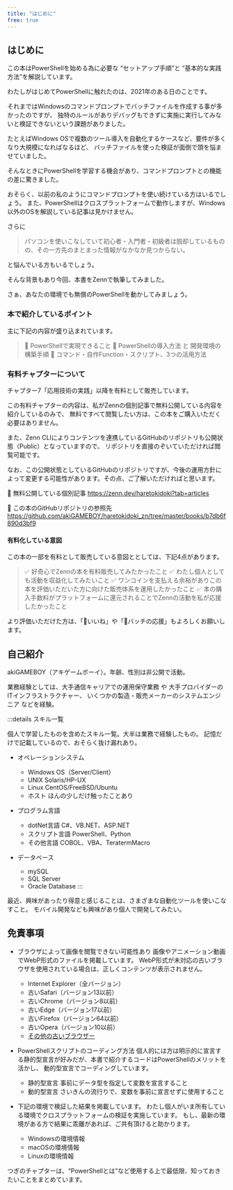```yaml
---
title: "はじめに"
free: true
---
```

## はじめに

この本はPowerShellを始める為に必要な “セットアップ手順”と “基本的な実践方法”を解説しています。

わたしがはじめてPowerShellに触れたのは、2021年のある日のことです。

それまではWindowsのコマンドプロンプトでバッチファイルを作成する事が多かったのですが、
独特のルールがありデバッグもできずに実施に実行してみないと検証できないという課題がありました。

たとえばWindows OSで複数のツール導入を自動化するケースなど、要件が多くなり大規模になればなるほど、
バッチファイルを使った検証が面倒で頭を悩ませていました。

そんなときにPowerShellを学習する機会があり、コマンドプロンプトとの機能の差に驚きました。

おそらく、以前の私のようにコマンドプロンプトを使い続けている方はいるでしょう。
また、PowerShellはクロスプラットフォームで動作しますが、Windows以外のOSを解説している記事は見かけません。

さらに

> パソコンを使いこなしていて初心者・入門者・初級者は脱却しているものの、その一方先のまとまった情報がなかなか見つからない。

と悩んでいる方もいるでしょう。

そんな背景もあり今回、本書をZennで執筆してみました。

さぁ、あなたの環境でも無償のPowerShellを動かしてみましょう。

### 本で紹介しているポイント

主に下記の内容が盛り込まれています。

> 📌 PowerShellで実現できること
> 📌 PowerShellの導入方法 と 開発環境の構築手順
> 📌 コマンド・自作Function・スクリプト、3つの活用方法

### 有料チャプターについて

チャプター7「応用技術の実践」以降を有料として販売しています。
  
この有料チャプターの内容は、私がZennの個別記事で無料公開している内容を紹介しているのみで、
無料ですべて閲覧したい方は、この本をご購入いただく必要はありません。

また、Zenn CLIによりコンテンツを連携しているGitHubのリポジトリも公開状態（Public）となっていますので、
リポジトリを直接のぞいていただければ閲覧可能です。

なお、この公開状態としているGitHubのリポジトリですが、今後の運用方針によって変更する可能性があります。その点、ご了解いただければと思います。

🔖 無料公開している個別記事
https://zenn.dev/haretokidoki?tab=articles

🔖 この本のGitHubリポジトリの参照先
https://github.com/akiGAMEBOY/haretokidoki_zn/tree/master/books/b7db6f890d3bf9

#### 有料化している意図

この本の一部を有料として販売している意図ととしては、下記4点があります。

> ✅ 好奇心でZennの本を有料販売してみたかったこと
> ✅ わたし個人としても活動を収益化してみたいこと
> ✅ ワンコインを支払える余裕がありこの本を評価いただいた方に向けた販売体系を運用したかったこと
> ✅ 本の購入手数料がプラットフォームに還元されることでZennの活動を私が応援したかったこと

より評価いただけた方は、「💖いいね」や「📛バッチの応援」もよろしくお願いします。

## 自己紹介

akiGAMEBOY（アキゲームボーイ）。年齢、性別は非公開で活動。

業務経験としては、大手通信キャリアでの運用保守業務 や 大手プロバイダーのITインフラストラクチャー、 いくつかの製造・販売メーカーのシステムエンジニア などを経験。

:::details スキル一覧

個人で学習したものを含めたスキル一覧。大半は業務で経験したもの。
記憶だけで記載しているので、おそらく抜け漏れあり。

- オペレーションシステム
    - Windows OS（Server/Client）
    - UNIX
        Solaris/HP-UX
    - Linux
        CentOS/FreeBSD/Ubuntu
    - ホスト
        ほんの少しだけ触ったことあり

- プログラム言語
    - dotNet言語
        C#、VB.NET、ASP.NET
    - スクリプト言語
        PowerShell、Python
    - その他言語
        COBOL、VBA、TeratermMacro

- データベース
    - mySQL
    - SQL Server
    - Oracle Database
:::

最近、興味があったり得意と感じることは、さまざまな自動化ツールを使いこなすこと。
モバイル開発なども興味があり個人で開発してみたい。

## 免責事項

- ブラウザによって画像を閲覧できない可能性あり
    画像やアニメーション動画でWebP形式のファイルを掲載しています。
    WebP形式が未対応の古いブラウザを使用されている場合は、正しくコンテンツが表示されません。
    - Internet Explorer（全バージョン）
    - 古いSafari（バージョン13以前）
    - 古いChrome（バージョン8以前）
    - 古いEdge（バージョン17以前）
    - 古いFirefox（バージョン64以前）
    - 古いOpera（バージョン10以前）
    - [その他の古いブラウザー](https://caniuse.com/webp)

- PowerShellスクリプトのコーディング方法
    個人的には方は明示的に宣言する静的型宣言が好みだが、本書で紹介するコードはPowerShellのメリットを活かし、
    動的型宣言でコーディングしています。
    - 静的型宣言
        事前にデータ型を指定して変数を宣言すること
    - 動的型宣言
        さいきんの流行りで、変数を事前に宣言せずに使用すること

- 下記の環境で検証した結果を掲載しています。
    わたし個人がいま所有している環境でクロスプラットフォームの検証を実施しています。
    もし、最新の環境がある方で結果に乖離があれば、ご共有頂けると助かります。
    - Windowsの環境情報
    - macOSの環境情報
    - Linuxの環境情報

つぎのチャプターは、“PowerShellとは”など使用する上で最低限、知っておきたいことをまとめています。
